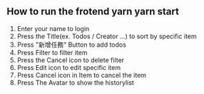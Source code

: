 How to run the frotend
    yarn
    yarn start
-----------------------
1. Enter your name to login
2. Press the Title(ex. Todos / Creator ...) to sort by specific item
3. Press "新增任務" Button to add todos
4. Press Filter to filter item
5. Press the Cancel icon to delete filter
6. Press Edit icon to edit specific item
7. Press Cancel icon in Item to cancel the item
8. Press The Avatar to show the historylist